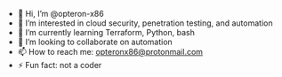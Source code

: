 - 👋 Hi, I’m @opteron-x86
- 👀 I’m interested in cloud security, penetration testing, and automation
- 🌱 I’m currently learning Terraform, Python, bash
- 💞️ I’m looking to collaborate on automation
- 📫 How to reach me: opteronx86@protonmail.com
- ⚡ Fun fact: not a coder

<!---
opteron-x86/opteron-x86 is a ✨ special ✨ repository because its `README.md` (this file) appears on your GitHub profile.
You can click the Preview link to take a look at your changes.
--->
